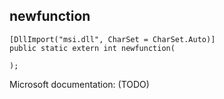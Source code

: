 ## newfunction

```
[DllImport("msi.dll", CharSet = CharSet.Auto)]
public static extern int newfunction(
   
);
```

Microsoft documentation: (TODO)
